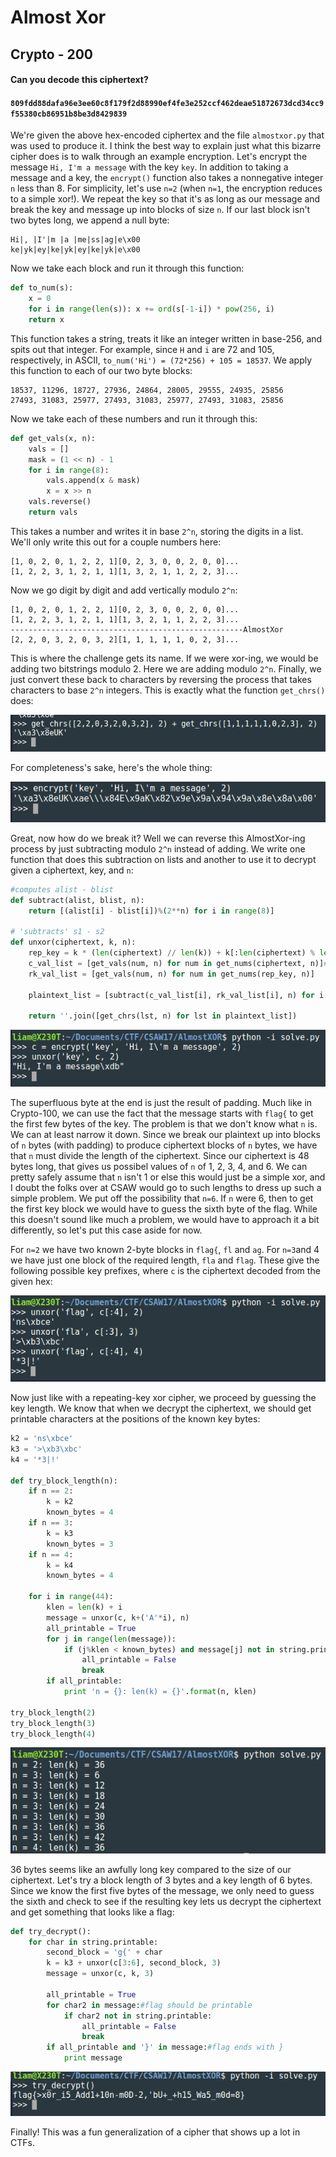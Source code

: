 # Almost Xor
## Crypto - 200

#### Can you decode this ciphertext?
#### `809fdd88dafa96e3ee60c8f179f2d88990ef4fe3e252ccf462deae51872673dcd34cc9f55380cb86951b8be3d8429839`

We're given the above hex-encoded ciphertex and the file `almostxor.py` that was used to produce it. I think the best way to explain just what this bizarre cipher does is to walk through an example encryption. Let's encrypt the message `Hi, I'm a message` with the key `key`. In addition to taking a message and a key, the `encrypt()` function also takes a nonnegative integer `n` less than 8. For simplicity, let's use `n=2` (when `n=1`, the encryption reduces to a simple xor!). We repeat the key so that it's as long as our message and break the key and message up into blocks of size `n`. If our last block isn't two bytes long, we append a null byte:

```
Hi|, |I'|m |a |me|ss|ag|e\x00
ke|yk|ey|ke|yk|ey|ke|yk|e\x00
```

Now we take each block and run it through this function:

```python
def to_num(s):
	x = 0
	for i in range(len(s)): x += ord(s[-1-i]) * pow(256, i)
	return x
```

This function takes a string, treats it like an integer written in base-256, and spits out that integer. For example, since `H` and `i` are 72 and 105, respectively, in ASCII, `to_num('Hi') = (72*256) + 105 = 18537`. We apply this function to each of our two byte blocks:

```
18537, 11296, 18727, 27936, 24864, 28005, 29555, 24935, 25856
27493, 31083, 25977, 27493, 31083, 25977, 27493, 31083, 25856
```

Now we take each of these numbers and run it through this:

```python
def get_vals(x, n):
	vals = []
	mask = (1 << n) - 1
	for i in range(8):
		vals.append(x & mask)
		x = x >> n
	vals.reverse()
	return vals
```

This takes a number and writes it in base `2^n`, storing the digits in a list. We'll only write this out for a couple numbers here:
```
[1, 0, 2, 0, 1, 2, 2, 1][0, 2, 3, 0, 0, 2, 0, 0]...
[1, 2, 2, 3, 1, 2, 1, 1][1, 3, 2, 1, 1, 2, 2, 3]...
```

Now we go digit by digit and add vertically modulo `2^n`:

```
[1, 0, 2, 0, 1, 2, 2, 1][0, 2, 3, 0, 0, 2, 0, 0]...
[1, 2, 2, 3, 1, 2, 1, 1][1, 3, 2, 1, 1, 2, 2, 3]...
----------------------------------------------------AlmostXor
[2, 2, 0, 3, 2, 0, 3, 2][1, 1, 1, 1, 1, 0, 2, 3]...
```

This is where the challenge gets its name. If we were xor-ing, we would be adding two bitstrings modulo 2. Here we are adding modulo `2^n`. Finally, we just convert these back to characters by reversing the process that takes characters to base `2^n` integers. This is exactly what the function `get_chrs()` does:

![Example](img/example.png)

For completeness's sake, here's the whole thing:

![WholeExample](img/wholeExample.png)

Great, now how do we break it? Well we can reverse this AlmostXor-ing process by just subtracting modulo `2^n` instead of adding. We write one function that does this subtraction on lists and another to use it to decrypt given a ciphertext, key, and `n`:

```python
#computes alist - blist
def subtract(alist, blist, n):
	return [(alist[i] - blist[i])%(2**n) for i in range(8)]

# 'subtracts' s1 - s2
def unxor(ciphertext, k, n):
	rep_key = k * (len(ciphertext) // len(k)) + k[:len(ciphertext) % len(k)]
	c_val_list = [get_vals(num, n) for num in get_nums(ciphertext, n)]# [ [list], [list]]
	rk_val_list = [get_vals(num, n) for num in get_nums(rep_key, n)]

	plaintext_list = [subtract(c_val_list[i], rk_val_list[i], n) for i in range(len(c_val_list))]

	return ''.join([get_chrs(lst, n) for lst in plaintext_list])
```

![decryptTest](img/decryptTest.png)

The superfluous byte at the end is just the result of padding. Much like in Crypto-100, we can use the fact that the message starts with `flag{` to get the first few bytes of the key. The problem is that we don't know what `n` is. We can at least narrow it down. Since we break our plaintext up into blocks of `n` bytes (with padding) to produce ciphertext blocks of `n` bytes, we have that `n` must divide the length of the ciphertext. Since our ciphertext is 48 bytes long, that gives us possibel values of `n` of 1, 2, 3, 4, and 6. We can pretty safely assume that `n` isn't 1 or else this would just be a simple xor, and I doubt the folks over at CSAW would go to such lengths to dress up such a simple problem. We put off the possibility that `n=6`. If `n` were 6, then to get the first key block we would have to guess the sixth byte of the flag. While this doesn't sound like much a problem, we would have to approach it a bit differently, so let's put this case aside for now.

For `n=2` we have two known 2-byte blocks in `flag{`, `fl` and `ag`. For `n=3`and 4 we have just one block of the required length, `fla` and `flag`. These give the following possible key prefixes, where `c` is the ciphertext decoded from the given hex:

![KeyPrefixes](img/keyPrefixes.png)

Now just like with a repeating-key xor cipher, we proceed by guessing the key length. We know that when we decrypt the ciphertext, we should get printable characters at the positions of the known key bytes:

```python
k2 = 'ns\xbce'
k3 = '>\xb3\xbc'
k4 = '*3|!'

def try_block_length(n):
	if n == 2:
		k = k2
		known_bytes = 4
	if n == 3:
		k = k3
		known_bytes = 3
	if n == 4:
		k = k4
		known_bytes = 4

	for i in range(44):
		klen = len(k) + i
		message = unxor(c, k+('A'*i), n)
		all_printable = True
		for j in range(len(message)):
			if (j%klen < known_bytes) and message[j] not in string.printable:
				all_printable = False
				break
		if all_printable:
			print 'n = {}: len(k) = {}'.format(n, klen)

try_block_length(2)
try_block_length(3)
try_block_length(4)
```

![GuessKeyLens](img/guessKeyLens.png)

36 bytes seems like an awfully long key compared to the size of our ciphertext. Let's try a block length of 3 bytes and a key length of 6 bytes. Since we know the first five bytes of the message, we only need to guess the sixth and check to see if the resulting key lets us decrypt the ciphertext and get something that looks like a flag:

```python
def try_decrypt():
	for char in string.printable:
		second_block = 'g{' + char
		k = k3 + unxor(c[3:6], second_block, 3)
		message = unxor(c, k, 3)

		all_printable = True
		for char2 in message:#flag should be printable
			if char2 not in string.printable:
				all_printable = False
				break
		if all_printable and '}' in message:#flag ends with }
			print message
```

![Flag](img/flag.png)

Finally! This was a fun generalization of a cipher that shows up a lot in CTFs.